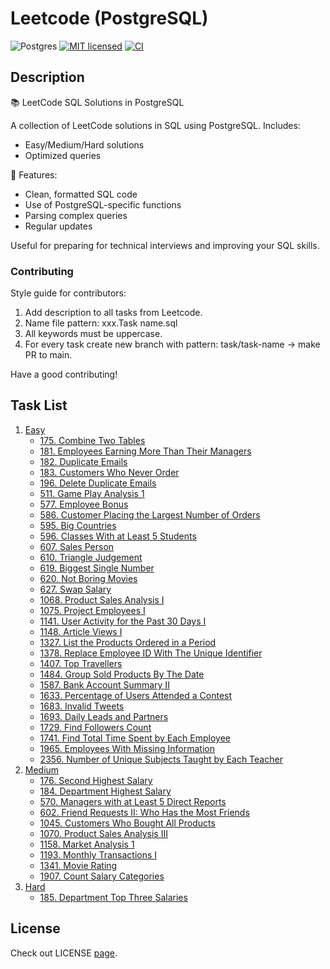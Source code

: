 # Leetcode (PostgreSQL)

![Postgres](https://img.shields.io/badge/postgres-%23316192.svg?style=for-the-badge&logo=postgresql&logoColor=white)
[![MIT licensed](https://img.shields.io/badge/License-MIT-yellow.svg)](./LICENSE)
[![CI](https://github.com/ivanbyone/leetcode-sql/actions/workflows/ci.yml/badge.svg)](https://github.com/Ivanbyone/leetcode-sql//actions)

## Description

📚 LeetCode SQL Solutions in PostgreSQL

A collection of LeetCode solutions in SQL using PostgreSQL. Includes:
- Easy/Medium/Hard solutions
- Optimized queries

🔹 Features:
- Clean, formatted SQL code
- Use of PostgreSQL-specific functions
- Parsing complex queries
- Regular updates

Useful for preparing for technical interviews and improving your SQL skills.

### Contributing

Style guide for contributors:

1. Add description to all tasks from Leetcode.
2. Name file pattern: xxx.Task name.sql
3. All keywords must be uppercase.
4. For every task create new branch with pattern: task/task-name -> make PR to main.

Have a good contributing! 

## Task List

1. [Easy](./leetcode/easy/)
    - [175. Combine Two Tables](./leetcode//easy/175.%20Combine%20Two%20Tables.sql)
    - [181. Employees Earning More Than Their Managers](./leetcode/easy/181.%20Employees%20Earning%20More%20Than%20Their%20Managers.sql)
    - [182. Duplicate Emails](./leetcode/easy/182.%20Duplicate%20Emails.sql)
    - [183. Customers Who Never Order](./leetcode/easy/183.%20Customers%20Who%20Never%20Order.sql)
    - [196. Delete Duplicate Emails](./leetcode/easy/196.%20Delete%20Duplicate%20Emails.sql)
    - [511. Game Play Analysis 1](./leetcode/easy/511.%20Game%20Play%20Analysis%201.sql)
    - [577. Employee Bonus](./leetcode/easy/577.%20Employee%20Bonus.sql)
    - [586. Customer Placing the Largest Number of Orders](./leetcode/easy/586.%20Customer%20Placing%20the%20Largest%20Number%20of%20Orders.sql)
    - [595. Big Countries](./leetcode/easy/595.%20Big%20Countries.sql)
    - [596. Classes With at Least 5 Students](./leetcode/easy/596.%20Classes%20With%20at%20Least%205%20Students.sql)
    - [607. Sales Person](./leetcode/easy/607.%20Sales%20Person.sql)
    - [610. Triangle Judgement](./leetcode/easy/610.%20Triangle%20Judgement.sql)
    - [619. Biggest Single Number](./leetcode/easy/619.%20Biggest%20Single%20Number.sql)
    - [620. Not Boring Movies](./leetcode/easy/620.%20Not%20Boring%20Movies.sql)
    - [627. Swap Salary](./leetcode/easy/627.%20Swap%20Salary.sql)
    - [1068. Product Sales Analysis I](./leetcode/easy/1068.%20Product%20Sales%20Analysis%20I.sql)
    - [1075. Project Employees I](./leetcode/easy/1075.%20Project%20Employees%20I.sql)
    - [1141. User Activity for the Past 30 Days I](./leetcode/easy/1141.%20User%20Activity%20for%20the%20Past%2030%20Days%20I.sql)
    - [1148. Article Views I](./leetcode/easy/1148.%20Article%20Views%20I.sql)
    - [1327. List the Products Ordered in a Period](./leetcode/easy/1327.%20List%20the%20Products%20Ordered%20in%20a%20Period.sql)
    - [1378. Replace Employee ID With The Unique Identifier](./leetcode/easy/1378.%20Replace%20Employee%20ID%20With%20The%20Unique%20Identifier.sql)
    - [1407. Top Travellers](./leetcode/easy/1407.%20Top%20Travellers.sql)
    - [1484. Group Sold Products By The Date](./leetcode/easy/1484.%20Group%20Sold%20Products%20By%20The%20Date.sql)
    - [1587. Bank Account Summary II](./leetcode/easy/1587.%20Bank%20Account%20Summary%20II.sql)
    - [1633. Percentage of Users Attended a Contest](./leetcode/easy/1633.%20Percentage%20of%20Users%20Attended%20a%20Contest.sql)
    - [1683. Invalid Tweets](./leetcode/easy/1683.%20Invalid%20Tweets.sql)
    - [1693. Daily Leads and Partners](./leetcode/easy/1693.%20Daily%20Leads%20and%20Partners.sql)
    - [1729. Find Followers Count](./leetcode/easy/1729.%20Find%20Followers%20Count.sql)
    - [1741. Find Total Time Spent by Each Employee](./leetcode/easy/1741.%20Find%20Total%20Time%20Spent%20by%20Each%20Employee.sql)
    - [1965. Employees With Missing Information](./leetcode/easy/1965.%20Employees%20With%20Missing%20Information.sql)
    - [2356. Number of Unique Subjects Taught by Each Teacher](./leetcode/easy/2356.%20Number%20of%20Unique%20Subjects%20Taught%20by%20Each%20Teacher.sql)
2. [Medium](./leetcode/medium/)
    - [176. Second Highest Salary](./leetcode/medium/176.%20Second%20Highest%20Salary.sql)
    - [184. Department Highest Salary](./leetcode/medium/184.%20Department%20Highest%20Salary.sql)
    - [570. Managers with at Least 5 Direct Reports](./leetcode/medium/570.%20Managers%20with%20at%20Least%205%20Direct%20Reports.sql)
    - [602. Friend Requests II: Who Has the Most Friends](./leetcode/medium/602.%20Friend%20Requests%20II:%20Who%20Has%20the%20Most%20Friends.sql)
    - [1045. Customers Who Bought All Products](./leetcode/medium/1045.%20Customers%20Who%20Bought%20All%20Products.sql)
    - [1070. Product Sales Analysis III](./leetcode/medium/1070.%20Product%20Sales%20Analysis%203.sql)
    - [1158. Market Analysis 1](./leetcode/medium/1158.%20Market%20Analysis%201.sql)
    - [1193. Monthly Transactions I](./leetcode/medium/1193.%20Monthly%20Transactions%20I.sql)
    - [1341. Movie Rating](./leetcode/medium/1341.%20Movie%20Rating.sql)
    - [1907. Count Salary Categories](./leetcode/medium/1907.%20Count%20Salary%20Categories.sql)
3. [Hard](./leetcode/hard/)
    - [185. Department Top Three Salaries](./leetcode/hard/185.%20Department%20Top%20Three%20Salaries.sql)

## License

Check out LICENSE [page](./LICENSE).

